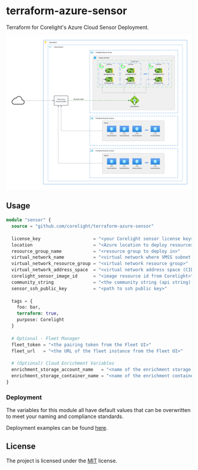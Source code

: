 # terraform-azure-sensor

Terraform for Corelight's Azure Cloud Sensor Deployment.

<img src="docs/overview.svg" alt="overview">

## Usage

```terraform
module "sensor" {
  source = "github.com/corelight/terraform-azure-sensor"

  license_key                    = "<your Corelight sensor license key>"
  location                       = "<Azure location to deploy resources in>"
  resource_group_name            = "<resource group to deploy in>"
  virtual_network_name           = "<virtual network where VMSS subnet should be deployed>"
  virtual_network_resource_group = "<virtual network resource group>"
  virtual_network_address_space  = "<virtual network address space (CIDR) used to create subnet>"
  corelight_sensor_image_id      = "<image resource id from Corelight>"
  community_string               = "<the community string (api string) often times referenced by Fleet>"
  sensor_ssh_public_key          = "<path to ssh public key>"

  tags = {
    foo: bar,
    terraform: true,
    purpose: Corelight
  }

  # Optional - Fleet Manager
  fleet_token = "<the pairing token from the Fleet UI>"
  fleet_url   = "<the URL of the fleet instance from the Fleet UI>"

  # (Optional) Cloud Enrichment Variables
  enrichment_storage_account_name   = "<name of the enrichment storage account>"
  enrichment_storage_container_name = "<name of the enrichment container in the storage account>"
}
```

### Deployment

The variables for this module all have default values that can be overwritten
to meet your naming and compliance standards.

Deployment examples can be found [here][].

[here]: https://github.com/corelight/corelight-cloud/tree/main/terraform/azure-scaleset-sensor

## License

The project is licensed under the [MIT][] license.

[MIT]: LICENSE
